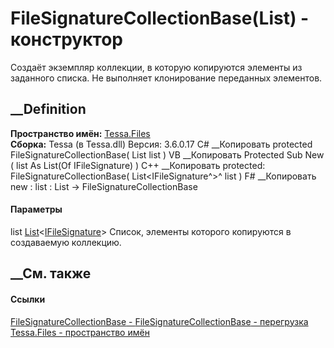 # FileSignatureCollectionBase<TCollection>(List<IFileSignature>) - конструктор
Создаёт экземпляр коллекции, в которую копируются элементы из заданного
списка. Не выполняет клонирование переданных элементов.
## __Definition
 **Пространство имён:** [Tessa.Files](N_Tessa_Files.htm)  
 **Сборка:** Tessa (в Tessa.dll) Версия: 3.6.0.17
C# __Копировать
     protected FileSignatureCollectionBase(
    	List<IFileSignature> list
    )
VB __Копировать
     Protected Sub New ( 
    	list As List(Of IFileSignature)
    )
C++ __Копировать
     protected:
    FileSignatureCollectionBase(
    	List<IFileSignature^>^ list
    )
F# __Копировать
     new : 
            list : List<IFileSignature> -> FileSignatureCollectionBase
#### Параметры
list
[List](https://learn.microsoft.com/dotnet/api/system.collections.generic.list-1)<[IFileSignature](T_Tessa_Files_IFileSignature.htm)>
    Список, элементы которого копируются в создаваемую коллекцию.
##  __См. также
#### Ссылки
[FileSignatureCollectionBase<TCollection> \-
](T_Tessa_Files_FileSignatureCollectionBase_1.htm)
[FileSignatureCollectionBase<TCollection> \-
перегрузка](Overload_Tessa_Files_FileSignatureCollectionBase_1__ctor.htm)
[Tessa.Files - пространство имён](N_Tessa_Files.htm)
